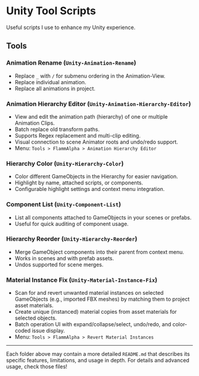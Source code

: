 # Unity Tool Scripts

Useful scripts I use to enhance my Unity experience.

## Tools

### Animation Rename (`Unity-Animation-Rename`)
- Replace `_` with `/` for submenu ordering in the Animation-View.
- Replace individual animation.
- Replace all animations in project.

### Animation Hierarchy Editor (`Unity-Animation-Hierarchy-Editor`)
- View and edit the animation path (hierarchy) of one or multiple Animation Clips.
- Batch replace old transform paths.
- Supports Regex replacement and multi-clip editing.
- Visual connection to scene Animator roots and undo/redo support.
- Menu: `Tools > FlammAlpha > Animation Hierarchy Editor`

### Hierarchy Color (`Unity-Hierarchy-Color`)
- Color different GameObjects in the Hierarchy for easier navigation.
- Highlight by name, attached scripts, or components.
- Configurable highlight settings and context menu integration.

### Component List (`Unity-Component-List`)
- List all components attached to GameObjects in your scenes or prefabs.
- Useful for quick auditing of component usage.

### Hierarchy Reorder (`Unity-Hierarchy-Reorder`)
- Merge GameObject components into their parent from context menu.
- Works in scenes and with prefab assets.
- Undos supported for scene merges.

### Material Instance Fix (`Unity-Material-Instance-Fix`)
- Scan for and revert unwanted material instances on selected GameObjects (e.g., imported FBX meshes) by matching them to project asset materials.
- Create unique (instanced) material copies from asset materials for selected objects.
- Batch operation UI with expand/collapse/select, undo/redo, and color-coded issue display.
- Menu: `Tools > FlammAlpha > Revert Material Instances`

---

Each folder above may contain a more detailed `README.md` that describes its specific features, limitations, and usage in depth. For details and advanced usage, check those files!

